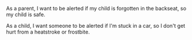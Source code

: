 As a parent, I want to be alerted if my child is forgotten in the backseat, so my child is safe.

As a child, I want someone to be alerted if I'm stuck in a car, so I don't get hurt from a heatstroke or frostbite.